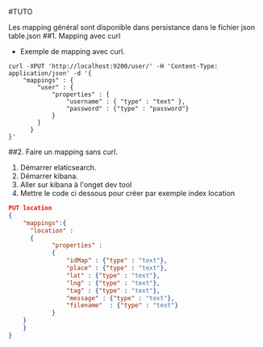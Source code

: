 #TUTO

Les mapping général sont disponible dans persistance dans le fichier json table.json
##1. Mapping avec curl

- Exemple de mapping avec curl.

```curl
curl -XPUT 'http://localhost:9200/user/' -H 'Content-Type: application/json' -d '{
    "mappings" : {
        "user" : {
            "properties" : {
                "username" : { "type" : "text" },
                "password" : {"type" : "password"}
            }
        }
      }
}'
```

##2. Faire un mapping sans curl.

1. Démarrer elaticsearch.
2. Démarrer kibana.
3. Aller sur kibana à l'onget dev tool
4. Mettre le code ci dessous pour créer par exemple index location
```json
PUT location
{
    "mappings":{
      "location" :
      {
            "properties" :
            {
                "idMap" : {"type" : "text"},
                "place" : {"type" : "text"},
                "lat" : {"type" : "text"},
                "lng" : {"type" : "text"},
                "tag" : {"type" : "text"},
                "message" : {"type" : "text"},
                "filename"  : {"type" : "text"}
            }
    }
    }
}
```
